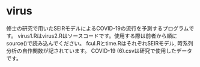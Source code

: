 # virus

修士の研究で用いたSEIRモデルによるCOVID-19の流行を予測するプログラムです。
virus1.Rはvirus2.Rはソースコードです。使用する際は前者から順にsource()で読み込んでください。
fcul.Rとtime.RはそれぞれSEIRモデル, 時系列分析の自作関数が記されています。 
COVID-19 (6).csvは研究で使用したデータです。
